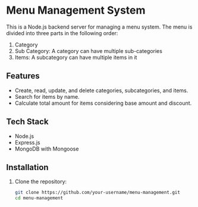 # Menu Management System

This is a Node.js backend server for managing a menu system. The menu is divided into three parts in the following order:

1. Category
2. Sub Category: A category can have multiple sub-categories
3. Items: A subcategory can have multiple items in it

## Features

- Create, read, update, and delete categories, subcategories, and items.
- Search for items by name.
- Calculate total amount for items considering base amount and discount.

## Tech Stack

- Node.js
- Express.js
- MongoDB with Mongoose

## Installation

1. Clone the repository:
   ```sh
   git clone https://github.com/your-username/menu-management.git
   cd menu-management
   ```
